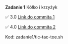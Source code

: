**Zadanie 1** Kółko i krzyżyk 

:white_check_mark: 3.0 [Link do commita 1](https://github.com/natkramarz/skrypty24/commit/2926469f8a9999d2ecb0582743fed70774a68a22)

:white_check_mark: 4.0 [Link do commita 2](https://github.com/natkramarz/skrypty24/commit/a007954954e3eeb12fa78f47836650152263d256)

Kod: zadanie1/tic-tac-toe.sh
